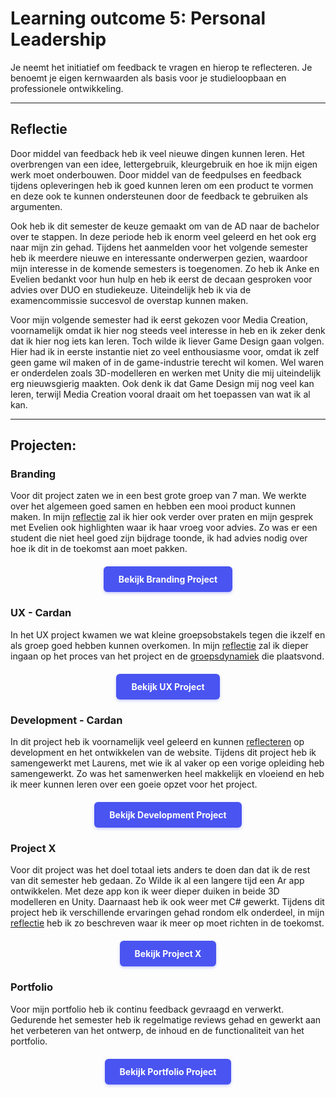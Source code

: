 # Learning outcome 5: Personal Leadership

Je neemt het initiatief om feedback te vragen en hierop te reflecteren. Je benoemt je eigen kernwaarden als basis voor je studieloopbaan en professionele ontwikkeling.

---

## Reflectie
Door middel van feedback heb ik veel nieuwe dingen kunnen leren. Het overbrengen van een idee, lettergebruik, kleurgebruik en hoe ik mijn eigen werk moet onderbouwen. Door middel van de feedpulses en feedback tijdens opleveringen heb ik goed kunnen leren om een product te vormen en deze ook te kunnen ondersteunen door de feedback te gebruiken als argumenten. 

Ook heb ik dit semester de keuze gemaakt om van de AD naar de bachelor over te stappen. In deze periode heb ik enorm veel geleerd en het ook erg naar mijn zin gehad. Tijdens het aanmelden voor het volgende semester heb ik meerdere nieuwe en interessante onderwerpen gezien, waardoor mijn interesse in de komende semesters is toegenomen. Zo heb ik Anke en Evelien bedankt voor hun hulp en heb ik eerst de decaan gesproken voor advies over DUO en studiekeuze. Uiteindelijk heb ik via de examencommissie succesvol de overstap kunnen maken.

Voor mijn volgende semester had ik eerst gekozen voor Media Creation, voornamelijk omdat ik hier nog steeds veel interesse in heb en ik zeker denk dat ik hier nog iets kan leren. Toch wilde ik liever Game Design gaan volgen. Hier had ik in eerste instantie niet zo veel enthousiasme voor, omdat ik zelf geen game wil maken of in de game-industrie terecht wil komen. Wel waren er onderdelen zoals 3D-modelleren en werken met Unity die mij uiteindelijk erg nieuwsgierig maakten. Ook denk ik dat Game Design mij nog veel kan leren, terwijl Media Creation vooral draait om het toepassen van wat ik al kan.

---

## Projecten: 
<h3 id="branding">Branding</h3>

Voor dit project zaten we in een best grote groep van 7 man. We werkte over het algemeen goed samen en hebben een mooi product kunnen maken. In mijn [reflectie](/point1#reflectie) zal ik hier ook verder over praten en mijn gesprek met Evelien ook highlighten waar ik haar vroeg voor advies. Zo was er een student die niet heel goed zijn bijdrage toonde, ik had advies nodig over hoe ik dit in de toekomst aan moet pakken. 


<div style="display: flex; justify-content: center; margin: 20px 0;">
  <a href="/point1#top" style="display: inline-block; background-color: #4a54f1; color: white; padding: 12px 24px; text-decoration: none; border-radius: 6px; font-weight: bold; transition: all 0.2s ease; box-shadow: 0 2px 4px rgba(74, 84, 241, 0.3);">
    Bekijk Branding Project
  </a>
</div>

<h3 id="ux-cardan">UX - Cardan</h3>

In het UX project kwamen we wat kleine groepsobstakels tegen die ikzelf en als groep goed hebben kunnen overkomen. In mijn [reflectie](/point2#reflectie) zal ik dieper ingaan op het proces van het project en de [groepsdynamiek](/point2#groepsreflectie) die plaatsvond.

<div style="display: flex; justify-content: center; margin: 20px 0;">
  <a href="/point2#top" style="display: inline-block; background-color: #4a54f1; color: white; padding: 12px 24px; text-decoration: none; border-radius: 6px; font-weight: bold; transition: all 0.2s ease; box-shadow: 0 2px 4px rgba(74, 84, 241, 0.3);">
    Bekijk UX Project
  </a>
</div>

<h3 id="development-cardan">Development - Cardan</h3>

In dit project heb ik voornamelijk veel geleerd en kunnen [reflecteren](/point3#reflectie) op development en het ontwikkelen van de website. Tijdens dit project heb ik samengewerkt met Laurens, met wie ik al vaker op een vorige opleiding heb samengewerkt. Zo was het samenwerken heel makkelijk en vloeiend en heb ik meer kunnen leren over een goeie opzet voor het project. 

<div style="display: flex; justify-content: center; margin: 20px 0;">
  <a href="/point3#top" style="display: inline-block; background-color: #4a54f1; color: white; padding: 12px 24px; text-decoration: none; border-radius: 6px; font-weight: bold; transition: all 0.2s ease; box-shadow: 0 2px 4px rgba(74, 84, 241, 0.3);">
    Bekijk Development Project
  </a>
</div>

<h3 id="portfolio">Project X</h3>

Voor dit project was het doel totaal iets anders te doen dan dat ik de rest van dit semester heb gedaan. Zo Wilde ik al een langere tijd een Ar app ontwikkelen. Met deze app kon ik weer dieper duiken in beide 3D modelleren en Unity. Daarnaast heb ik ook weer met C# gewerkt. Tijdens dit project heb ik verschillende ervaringen gehad rondom elk onderdeel, in mijn [reflectie](/point4#reflectie) heb ik zo beschreven waar ik meer op moet richten in de toekomst.

<div style="display: flex; justify-content: center; margin: 20px 0;">
  <a href="/point4#top" style="display: inline-block; background-color: #4a54f1; color: white; padding: 12px 24px; text-decoration: none; border-radius: 6px; font-weight: bold; transition: all 0.2s ease; box-shadow: 0 2px 4px rgba(74, 84, 241, 0.3);">
    Bekijk Project X
  </a>
</div>

<h3 id="portfolio">Portfolio</h3>

Voor mijn portfolio heb ik continu feedback gevraagd en verwerkt. Gedurende het semester heb ik regelmatige reviews gehad en gewerkt aan het verbeteren van het ontwerp, de inhoud en de functionaliteit van het portfolio.

<div style="display: flex; justify-content: center; margin: 20px 0;">
  <a href="/point5#top" style="display: inline-block; background-color: #4a54f1; color: white; padding: 12px 24px; text-decoration: none; border-radius: 6px; font-weight: bold; transition: all 0.2s ease; box-shadow: 0 2px 4px rgba(74, 84, 241, 0.3);">
    Bekijk Portfolio Project
  </a>
</div>